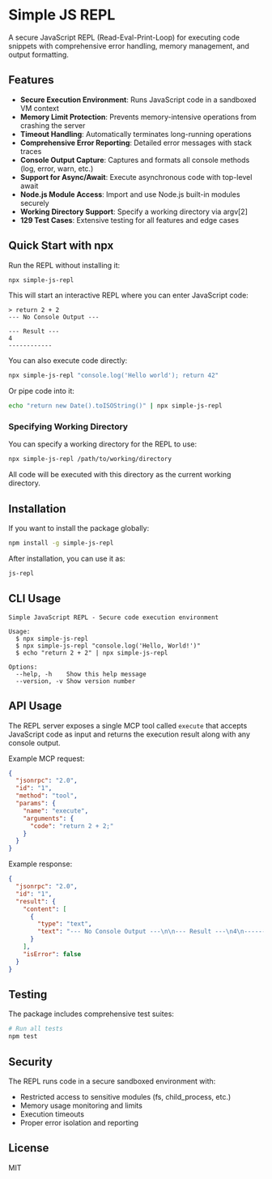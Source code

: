# Simple JS REPL

A secure JavaScript REPL (Read-Eval-Print-Loop) for executing code snippets with comprehensive error handling, memory management, and output formatting.

## Features

- **Secure Execution Environment**: Runs JavaScript code in a sandboxed VM context
- **Memory Limit Protection**: Prevents memory-intensive operations from crashing the server
- **Timeout Handling**: Automatically terminates long-running operations
- **Comprehensive Error Reporting**: Detailed error messages with stack traces
- **Console Output Capture**: Captures and formats all console methods (log, error, warn, etc.)
- **Support for Async/Await**: Execute asynchronous code with top-level await
- **Node.js Module Access**: Import and use Node.js built-in modules securely
- **Working Directory Support**: Specify a working directory via argv[2]
- **129 Test Cases**: Extensive testing for all features and edge cases

## Quick Start with npx

Run the REPL without installing it:

```bash
npx simple-js-repl
```

This will start an interactive REPL where you can enter JavaScript code:

```
> return 2 + 2
--- No Console Output ---

--- Result ---
4
------------
```

You can also execute code directly:

```bash
npx simple-js-repl "console.log('Hello world'); return 42"
```

Or pipe code into it:

```bash
echo "return new Date().toISOString()" | npx simple-js-repl
```

### Specifying Working Directory

You can specify a working directory for the REPL to use:

```bash
npx simple-js-repl /path/to/working/directory
```

All code will be executed with this directory as the current working directory.

## Installation

If you want to install the package globally:

```bash
npm install -g simple-js-repl
```

After installation, you can use it as:

```bash
js-repl
```

## CLI Usage

```
Simple JavaScript REPL - Secure code execution environment

Usage:
  $ npx simple-js-repl
  $ npx simple-js-repl "console.log('Hello, World!')"
  $ echo "return 2 + 2" | npx simple-js-repl

Options:
  --help, -h    Show this help message
  --version, -v Show version number
```

## API Usage

The REPL server exposes a single MCP tool called `execute` that accepts JavaScript code as input and returns the execution result along with any console output.

Example MCP request:

```json
{
  "jsonrpc": "2.0",
  "id": "1",
  "method": "tool",
  "params": {
    "name": "execute",
    "arguments": {
      "code": "return 2 + 2;"
    }
  }
}
```

Example response:

```json
{
  "jsonrpc": "2.0",
  "id": "1",
  "result": {
    "content": [
      {
        "type": "text",
        "text": "--- No Console Output ---\n\n--- Result ---\n4\n------------"
      }
    ],
    "isError": false
  }
}
```

## Testing

The package includes comprehensive test suites:

```bash
# Run all tests
npm test
```

## Security

The REPL runs code in a secure sandboxed environment with:

- Restricted access to sensitive modules (fs, child_process, etc.)
- Memory usage monitoring and limits
- Execution timeouts
- Proper error isolation and reporting

## License

MIT
